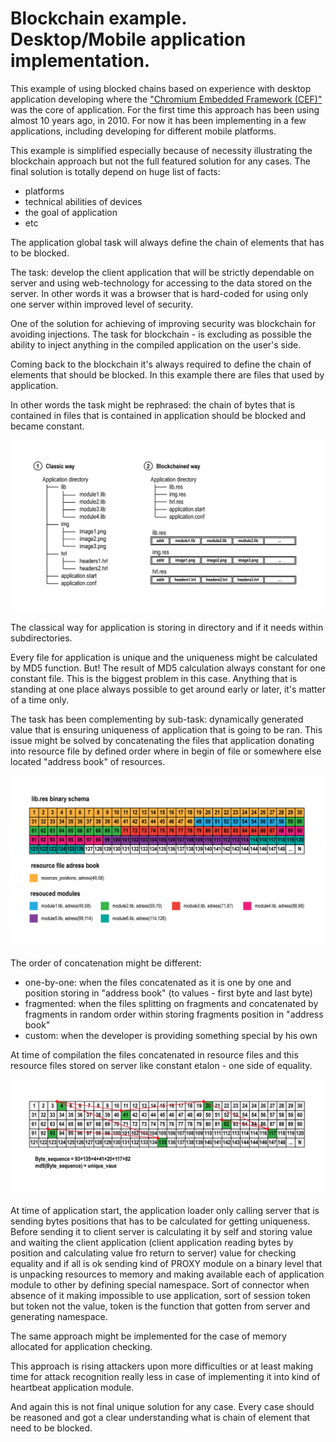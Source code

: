 # Blockchain example. Desktop/Mobile application implementation.

This example of using blocked chains based on experience with desktop application developing where the ["Chromium Embedded Framework (CEF)"](https://bitbucket.org/chromiumembedded/cef) was the core of application. For the first time this approach has been using almost 10 years ago, in 2010. For now it has been implementing in a few applications, including developing for different mobile platforms.

This example is simplified especially because of necessity illustrating the blockchain approach but not the full featured solution for any cases. The final solution is totally depend on huge list of facts:

* platforms 
* technical abilities of devices
* the goal of application 
* etc

The application global task will always define the chain of elements that has to be blocked.

The task: develop the client application that will be strictly dependable on server and using web-technology for accessing to the data stored on the server. In other words it was a browser that is hard-coded for using only one server within improved level of security. 

One of the solution for achieving of improving security was blockchain for avoiding injections. The task for blockchain - is excluding as possible the ability to inject anything in the compiled application on the user's side.

Coming back to the blockchain it's always required to define the chain of elements that should be blocked. In this example there are files that used by application.

In other words the task might be rephrased: the chain of bytes that is contained in files that is contained in application should be blocked and became constant. 

![](https://raw.githubusercontent.com/ArboreusSystems/arboreus_articles/master/blockchain/bc_example_desktop_mobile_application/illustrations/blockchain_010.png)

The classical way for application is storing in directory and if it needs within subdirectories.

Every file for application is unique and the uniqueness might be calculated by MD5 function. But! The result of MD5 calculation always constant for one constant file. This is the biggest problem in this case. Anything that is standing at one place always possible to get around early or later, it's matter of a time only.

The task has been complementing by sub-task: dynamically generated value that is ensuring uniqueness of application that is going to be ran. This issue might be solved by concatenating the files that application donating into resource file by defined order where in begin of file or somewhere else located "address book" of resources.

![](https://raw.githubusercontent.com/ArboreusSystems/arboreus_articles/master/blockchain/bc_example_desktop_mobile_application/illustrations/blockchain_011.png)

The order of concatenation might be different:

* one-by-one: when the files concatenated as it is one by one and position storing in "address book" (to values - first byte and last byte)
* fragmented: when the files splitting on fragments and concatenated by fragments in random order within storing fragments position in "address book"
* custom: when the developer is providing something special by his own

At time of compilation the files concatenated in resource files and this resource files stored on server like constant etalon - one side of equality. 

![](https://raw.githubusercontent.com/ArboreusSystems/arboreus_articles/master/blockchain/bc_example_desktop_mobile_application/illustrations/blockchain_012.png)

At time of application start, the application loader only calling server that is sending bytes positions that has to be calculated for getting uniqueness. Before sending it to client server is calculating it by self and storing value and waiting the client application (client application reading bytes by position and calculating value fro return to server) value for checking equality and if all is ok sending kind of PROXY module on a binary level that is unpacking resources to memory and making available each of application module to other by defining special namespace. Sort of connector when absence of it making impossible to use application, sort of session token but token not the value, token is the function that gotten from server and generating namespace.

The same approach might be implemented for the case of memory allocated for application checking.

This approach is rising attackers upon more difficulties or at least making time for attack recognition really less in case of implementing it into kind of heartbeat application module.

And again this is not final unique solution for any case. Every case should be reasoned and got a clear understanding what is chain of element that need to be blocked.